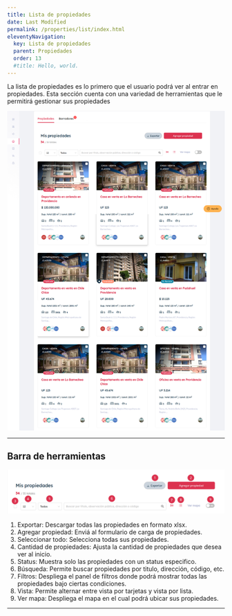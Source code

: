 ```yaml
---
title: Lista de propiedades
date: Last Modified
permalink: /properties/list/index.html
eleventyNavigation:
  key: Lista de propiedades
  parent: Propiedades
  order: 13
  #title: Hello, world.
---
```


La lista de propiedades es lo primero que el usuario podrá ver al entrar en propiedades.
Esta sección cuenta con una variedad de herramientas que le permitirá gestionar sus propiedades

![seccion propiedades](/content/images/properties/list/list-card.jpg)

---

## Barra de herramientas

![barra de herramientas](/content/images/properties/menu/menu.jpg)

1. Exportar: Descargar todas las propiedades en formato xlsx.
2. Agregar propiedad: Enviá al formulario de carga de propiedades.
3. Seleccionar todo: Selecciona todas sus propiedades.
4. Cantidad de propiedades: Ajusta la cantidad de propiedades que desea ver al inicio.
5. Status: Muestra solo las propiedades con un status especifico.
6. Búsqueda: Permite buscar propiedades por titulo, dirección, código, etc.
7. Filtros: Despliega el panel de filtros donde podrá mostrar todas las propiedades bajo ciertas condiciones.
8. Vista: Permite alternar entre vista por tarjetas y vista por lista.
9. Ver mapa: Despliega el mapa en el cual podrá ubicar sus propiedades.

---
